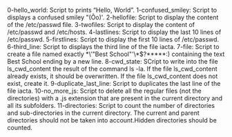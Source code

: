 0-hello_world: Script to prints “Hello, World”.
1-confused_smiley: Script to displays a confused smiley "(Ôo)'.
2-hellofile: Script to display the content of the /etc/passwd file.
3-twofiles: Script to display the content of /etc/passwd and /etc/hosts.
4-lastlines: Script to display the last 10 lines of /etc/passwd.
5-firstlines: Script to display the first 10 lines of /etc/passwd.
6-third_line: Script to displays the third line of the file iacta.
7-file: Script to create a file named exactly \*\\'"Best School"\'\\*$\?\*\*\*\*\*:) containing the text Best School ending by a new line.
8-cwd_state: SCript to write into the file ls_cwd_content the result of the command ls -la. If the file ls_cwd_content already exists, it should be overwritten. If the file ls_cwd_content does not exist, create it.
9-duplicate_last_line: Script to duplicates the last line of the file iacta.
10-no_more_js: Script to delete all the regular files (not the directories) with a .js extension that are present in the current directory and all its subfolders.
11-directories: Script to count the number of directories and sub-directories in the current directory. The current and parent directories should not be taken into account.Hidden directories should be counted.

